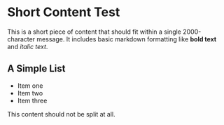 # Short Content Test

This is a short piece of content that should fit within a single 2000-character message. It includes basic markdown formatting like **bold text** and *italic text*.

## A Simple List

- Item one
- Item two  
- Item three

This content should not be split at all.